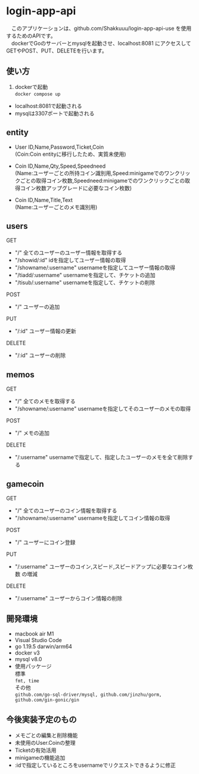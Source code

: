 # login-app-api

　このアプリケーションは、github.com/Shakkuuu/login-app-api-use を使用するためのAPIです。  
　dockerでGoのサーバーとmysqlを起動させ、localhost:8081 にアクセスしてGETやPOST、PUT、DELETEを行います。  

## 使い方

1. dockerで起動  
``` docker compose up ```  

* localhost:8081で起動される
* mysqlは3307ポートで起動される

## entity

* User
ID,Name,Password,Ticket,Coin  
(Coin:Coin entityに移行したため、実質未使用)  

* Coin
ID,Name,Qty,Speed,Speedneed  
(Name:ユーザーごとの所持コイン識別用,Speed:minigameでのワンクリックごとの取得コイン枚数,Speedneed:minigameでのワンクリックごとの取得コイン枚数アップグレードに必要なコイン枚数)  

* Coin
ID,Name,Title,Text  
(Name:ユーザーごとのメモ識別用)  

## users

GET  

* "/" 全てのユーザーのユーザー情報を取得する
* "/showid/:id" idを指定してユーザー情報の取得
* "/showname/:username" usernameを指定してユーザー情報の取得
* "/tiadd/:username" usernameを指定して、チケットの追加
* "/tisub/:username" usernameを指定して、チケットの削除

POST  

* "/" ユーザーの追加

PUT  

* "/:id" ユーザー情報の更新

DELETE  

* "/:id" ユーザーの削除

## memos

GET  

* "/" 全てのメモを取得する
* "/showname/:username" usernameを指定してそのユーザーのメモの取得

POST  

* "/" メモの追加

DELETE  

* "/:username" usernameで指定して、指定したユーザーのメモを全て削除する

## gamecoin

GET  

* "/" 全てのユーザーのコイン情報を取得する
* "/showname/:username" usernameを指定してコイン情報の取得

POST  

* "/" ユーザーにコイン登録

PUT  

* "/:username" ユーザーのコイン,スピード,スピードアップに必要なコイン枚数 の増減

DELETE  

* "/:username" ユーザーからコイン情報の削除

## 開発環境

* macbook air M1
* Visual Studio Code
* go 1.19.5 darwin/arm64
* docker v3
* mysql v8.0
* 使用パッケージ  
標準  
``` fmt, time ```  
その他  
```github.com/go-sql-driver/mysql, github.com/jinzhu/gorm, github.com/gin-gonic/gin```

## 今後実装予定のもの

* メモごとの編集と削除機能
* 未使用のUser.Coinの整理
* Ticketの有効活用
* minigameの機能追加
* :idで指定しているところをusernameでリクエストできるように修正

